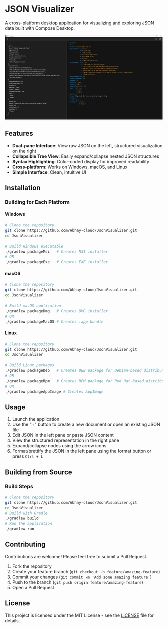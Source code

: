 # JSON Visualizer
A cross-platform desktop application for visualizing and exploring JSON data built with Compose Desktop.

![JSON Visualizer Screenshot](images/image1.png)
## Features
- **Dual-pane Interface**: View raw JSON on the left, structured visualization on the right
- **Collapsible Tree View**: Easily expand/collapse nested JSON structures
- **Syntax Highlighting**: Color-coded display for improved readability
- **Cross-platform**: Works on Windows, macOS, and Linux
- **Simple Interface**: Clean, intuitive UI
## Installation
### Building for Each Platform

#### Windows
```bash
# Clone the repository
git clone https://github.com/Abhay-cloud/JsonVisualizer.git
cd JsonVisualizer

# Build Windows executable
./gradlew packageMsi   # Creates MSI installer
# OR
./gradlew packageExe   # Creates EXE installer
```

#### macOS
```bash
# Clone the repository
git clone https://github.com/Abhay-cloud/JsonVisualizer.git
cd JsonVisualizer

# Build macOS application
./gradlew packageDmg   # Creates DMG installer
# OR
./gradlew packageMacOS # Creates .app bundle
```

#### Linux
```bash
# Clone the repository
git clone https://github.com/Abhay-cloud/JsonVisualizer.git
cd JsonVisualizer

# Build Linux packages
./gradlew packageDeb   # Creates DEB package for Debian-based distributions
# OR
./gradlew packageRpm   # Creates RPM package for Red Hat-based distributions
# OR
./gradlew packageAppImage # Creates AppImage
```

## Usage
1. Launch the application
2. Use the "+" button to create a new document or open an existing JSON file
3. Edit JSON in the left pane or paste JSON content
4. View the structured representation in the right pane
5. Expand/collapse nodes using the arrow icons
6. Format/prettify the JSON in the left pane using the format button or press `Ctrl + L`
## Building from Source
### Build Steps
```bash
# Clone the repository
git clone https://github.com/Abhay-cloud/JsonVisualizer.git
cd JsonVisualizer
# Build with Gradle
./gradlew build
# Run the application
./gradlew run
```
## Contributing
Contributions are welcome! Please feel free to submit a Pull Request.
1. Fork the repository
2. Create your feature branch (`git checkout -b feature/amazing-feature`)
3. Commit your changes (`git commit -m 'Add some amazing feature'`)
4. Push to the branch (`git push origin feature/amazing-feature`)
5. Open a Pull Request
## License
This project is licensed under the MIT License - see the [LICENSE](LICENSE) file for details.